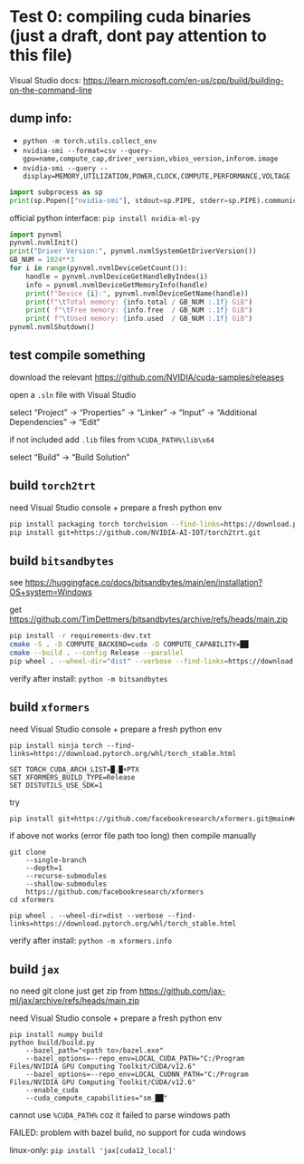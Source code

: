 # Test 0: compiling cuda binaries<br />(just a draft, dont pay attention to this file)

Visual Studio docs: https://learn.microsoft.com/en-us/cpp/build/building-on-the-command-line

## dump info:

- `python -m torch.utils.collect_env`
- `nvidia-smi --format=csv --query-gpu=name,compute_cap,driver_version,vbios_version,inforom.image`
- `nvidia-smi --query --display=MEMORY,UTILIZATION,POWER,CLOCK,COMPUTE,PERFORMANCE,VOLTAGE`

```python
import subprocess as sp
print(sp.Popen(["nvidia-smi"], stdout=sp.PIPE, stderr=sp.PIPE).communicate()[0].split(b" "*48)[0].decode("utf-8"))
```
official python interface: `pip install nvidia-ml-py`
```python
import pynvml
pynvml.nvmlInit()
print("Driver Version:", pynvml.nvmlSystemGetDriverVersion())
GB_NUM = 1024**3
for i in range(pynvml.nvmlDeviceGetCount()):
	handle = pynvml.nvmlDeviceGetHandleByIndex(i)
	info = pynvml.nvmlDeviceGetMemoryInfo(handle)
	print(f"Device {i}:", pynvml.nvmlDeviceGetName(handle))
	print(f"\tTotal memory: {info.total / GB_NUM :.1f} GiB")
	print( f"\tFree memory: {info.free  / GB_NUM :.1f} GiB")
	print( f"\tUsed memory: {info.used  / GB_NUM :.1f} GiB")
pynvml.nvmlShutdown()
```

## test compile something

download the relevant https://github.com/NVIDIA/cuda-samples/releases

open a  `.sln` file with Visual Studio

select “Project” → “Properties” → “Linker” → “Input” → “Additional Dependencies” → “Edit”

if not included add `.lib` files from `%CUDA_PATH%\lib\x64`

select “Build” → “Build Solution”

## build `torch2trt`

need Visual Studio console + prepare a fresh python env
```bash
pip install packaging torch torchvision --find-links=https://download.pytorch.org/whl/torch_stable.html
pip install git+https://github.com/NVIDIA-AI-IOT/torch2trt.git
```

## build `bitsandbytes`

see https://huggingface.co/docs/bitsandbytes/main/en/installation?OS+system=Windows

get https://github.com/TimDettmers/bitsandbytes/archive/refs/heads/main.zip
```bash
pip install -r requirements-dev.txt
cmake -S . -D COMPUTE_BACKEND=cuda -D COMPUTE_CAPABILITY=██
cmake --build . --config Release --parallel
pip wheel . --wheel-dir="dist" --verbose --find-links=https://download.pytorch.org/whl/torch_stable.html
```
verify after install: `python -m bitsandbytes`

## build `xformers`

need Visual Studio console + prepare a fresh python env
```batchfile
pip install ninja torch --find-links=https://download.pytorch.org/whl/torch_stable.html

SET TORCH_CUDA_ARCH_LIST=█.█+PTX
SET XFORMERS_BUILD_TYPE=Release
SET DISTUTILS_USE_SDK=1
```
try
```bash
pip install git+https://github.com/facebookresearch/xformers.git@main#egg=xformers
```
if above not works (error file path too long) then compile manually
```
git clone
	--single-branch
	--depth=1
	--recurse-submodules
	--shallow-submodules
	https://github.com/facebookresearch/xformers
cd xformers

pip wheel . --wheel-dir=dist --verbose --find-links=https://download.pytorch.org/whl/torch_stable.html
```
verify after install: `python -m xformers.info`

## build `jax`

no need git clone just get zip from https://github.com/jax-ml/jax/archive/refs/heads/main.zip

need Visual Studio console + prepare a fresh python env
```
pip install numpy build
python build/build.py
	--bazel_path="<path to>/bazel.exe"
	--bazel_options=--repo_env=LOCAL_CUDA_PATH="C:/Program Files/NVIDIA GPU Computing Toolkit/CUDA/v12.6"
	--bazel_options=--repo_env=LOCAL_CUDNN_PATH="C:/Program Files/NVIDIA GPU Computing Toolkit/CUDA/v12.6"
	--enable_cuda
	--cuda_compute_capabilities="sm_██"
```
cannot use `%CUDA_PATH%` coz it failed to parse windows path

FAILED: problem with bazel build, no support for cuda windows

linux-only: `pip install 'jax[cuda12_local]'`
